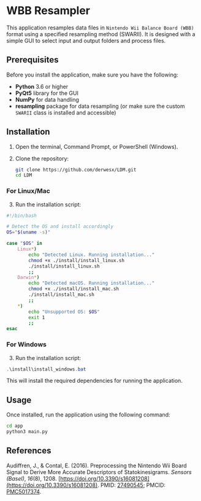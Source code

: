 # WBB Resampler

This application resamples data files in `Nintendo Wii Balance Board (WBB)` format using a specified resampling method (SWARII). It is designed with a simple GUI to select input and output folders and process files.

## Prerequisites

Before you install the application, make sure you have the following:

- **Python** 3.6 or higher
- **PyQt5** library for the GUI
- **NumPy** for data handling
- **resampling** package for data resampling (or make sure the custom `SWARII` class is installed and accessible)

## Installation

1. Open the terminal, Command Prompt, or PowerShell (Windows).

2. Clone the repository:
    ```bash
   git clone https://github.com/derwesx/LDM.git
   cd LDM
    ```

### For Linux/Mac

3. Run the installation script:

```bash
#!/bin/bash

# Detect the OS and install accordingly
OS="$(uname -s)"

case "$OS" in
    Linux*)
        echo "Detected Linux. Running installation..."
        chmod +x ./install/install_linux.sh
        ./install/install_linux.sh
        ;;
    Darwin*)
        echo "Detected macOS. Running installation..."
        chmod +x ./install/install_mac.sh
        ./install/install_mac.sh
        ;;
    *)
        echo "Unsupported OS: $OS"
        exit 1
        ;;
esac

```

### For Windows

3. Run the installation script:
    
```powershell
.\install\install_windows.bat
```

This will install the required dependencies for running the application.

## Usage

Once installed, run the application using the following command:

```bash
cd app
python3 main.py
```

## References
Audiffren, J., & Contal, E. (2016). Preprocessing the Nintendo Wii Board Signal to Derive More Accurate Descriptors of Statokinesigrams. *Sensors (Basel)*, *16*(8), 1208. [https://doi.org/10.3390/s16081208](https://doi.org/10.3390/s16081208). PMID: [27490545](https://pubmed.ncbi.nlm.nih.gov/27490545/); PMCID: [PMC5017374](https://www.ncbi.nlm.nih.gov/pmc/articles/PMC5017374/).
